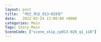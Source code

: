 ```yaml
---
layout: post
title:  "메인_회상_013~028장"
date:   2022-03-24 13:00:00 +0000
categories: Main
Tags: Story Main
SceneCode: ["scene_skip_cp013-028_q1_s10"]
---
```

